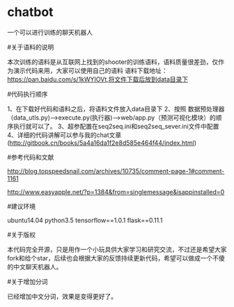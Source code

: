 # chatbot
一个可以进行训练的聊天机器人

#关于语料的说明

本次训练的语料是从互联网上找到的shooter的训练语料，语料质量很差劲，仅作为演示代码来用，大家可以使用自己的语料
语料下载地址：https://pan.baidu.com/s/1kWYIOVt,将文件下载后放到data目录下

#代码执行顺序

1、在下载好代码和语料之后，将语料文件放入data目录下
2、按照 数据预处理器（data_utls.py)-->execute.py(执行器)-->web/app.py（预测可视化模块）的顺序执行就可以了。
3、超参配置在seq2seq.ini和seq2seq_sever.ini文件中配置
4、详细的代码讲解可以参与我的chat文章(http://gitbook.cn/books/5a4a16da1f2e8d585e464f44/index.html)


#参考代码和文献

http://blog.topspeedsnail.com/archives/10735/comment-page-1#comment-1161

http://www.easyapple.net/?p=1384&from=singlemessage&isappinstalled=0

#建议环境

ubuntu14.04
python3.5
tensorflow==1.0.1
flask==0.11.1

#关于版权

本代码完全开源，只是用作一个小玩具供大家学习和研究交流，不过还是希望大家fork和给个star，后续也会根据大家的反馈持续更新代码，希望可以做成一个不傻的中文聊天机器人。


#关于增加分词

已经增加中文分词，效果是变得更好了。






